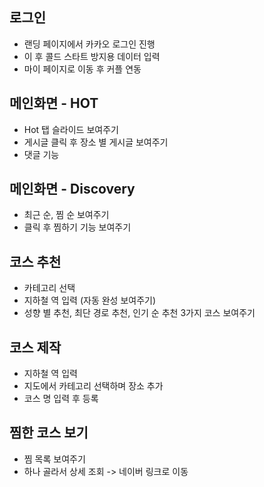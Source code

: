 ## 로그인

- 랜딩 페이지에서 카카오 로그인 진행
- 이 후 콜드 스타트 방지용 데이터 입력
- 마이 페이지로 이동 후 커플 연동

## 메인화면 - HOT

- Hot 탭 슬라이드 보여주기
- 게시글 클릭 후 장소 별 게시글 보여주기
- 댓글 기능

## 메인화면 - Discovery

- 최근 순, 찜 순 보여주기
- 클릭 후 찜하기 기능 보여주기

## 코스 추천

- 카테고리 선택
- 지하철 역 입력 (자동 완성 보여주기)
- 성향 별 추천, 최단 경로 추천, 인기 순 추천 3가지 코스 보여주기

## 코스 제작

- 지하철 역 입력
- 지도에서 카테고리 선택하며 장소 추가
- 코스 명 입력 후 등록

## 찜한 코스 보기

- 찜 목록 보여주기
- 하나 골라서 상세 조회 -> 네이버 링크로 이동
